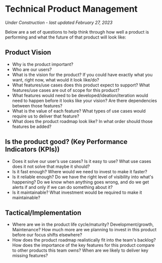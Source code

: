 # Technical Product Management
_Under Construction - last updated February 27, 2023_

Below are a set of questions to help think through how well a product is performing and what the future of that product will look like:

## Product Vision
* Why is the product important?
* Who are our users?
* What is the vision for the product? If you could have exactly what you want, right now, what would it look like/do?
* What features/use cases does this product expect to support? What features/use cases are out of scope for this product?
* What features would need to be developed/ideation/iteration would need to happen before it looks like your vision? Are there dependencies between those features?
* What is the value of each feature? What types of use cases would require us to deliver that feature?
* What does the product roadmap look like? In what order should those features be added?

## Is the product good? (Key Performance Indicators (KPIs))
* Does it solve our user’s use cases? Is it easy to use? What use cases does it not solve that maybe it should?
* Is it fast enough? Where would we need to invest to make it faster?
* Is it reliable enough? Do we have the right level of visibility into what's happening? Do we know when anything goes wrong, and do we get alerts if and only if we can do something about it?
* Is it maintainable? What investment would be required to make it maintainable?

## Tactical/Implementation
* Where are we in the product life cycle/maturity? Development/growth, Maintenance? How much more are we planning to invest in this product before our focus shifts elsewhere?
* How does the product roadmap realistically fit into the team's backlog? How does the importance of the key features for this product compare to other products this team owns? When are we likely to deliver key missing features?
